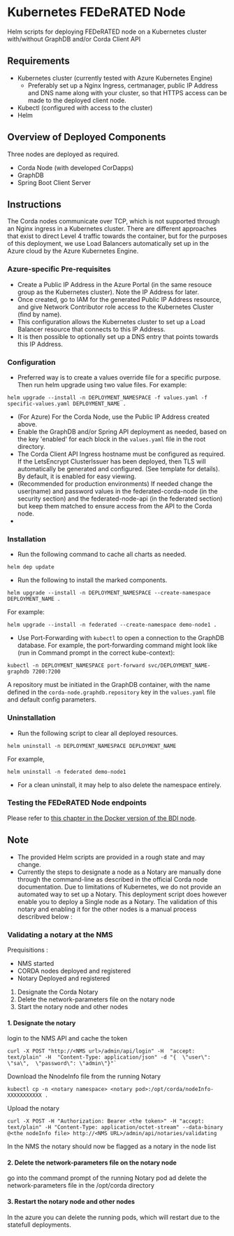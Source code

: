 # Kubernetes FEDeRATED Node

Helm scripts for deploying FEDeRATED node on a Kubernetes cluster with/without GraphDB and/or Corda Client API

## Requirements

- Kubernetes cluster (currently tested with Azure Kubernetes Engine)
    - Preferably set up a Nginx Ingress, certmanager, public IP Address and DNS name along with your cluster, so that HTTPS access can be made to the deployed client node.
- Kubectl (configured with access to the cluster)
- Helm

## Overview of Deployed Components
Three nodes are deployed as required.

- Corda Node (with developed CorDapps)
- GraphDB
- Spring Boot Client Server

## Instructions

The Corda nodes communicate over TCP, which is not supported through an Nginx ingress in a Kubernetes cluster. 
There are different approaches that exist to direct Level 4 traffic towards the container, but for the purposes of this deployment, we use Load Balancers automatically set up in the Azure cloud by the Azure Kubernetes Engine.

### Azure-specific Pre-requisites
- Create a Public IP Address in the Azure Portal (in the same resouce group as the Kubernetes cluster). Note the IP Address for later.
- Once created, go to IAM for the generated Public IP Address resource, and give Network Contributor role access to the Kubernetes Cluster (find by name).
- This configuration allows the Kubernetes cluster to set up a Load Balancer resource that connects to this IP Address.
- It is then possible to optionally set up a DNS entry that points towards this IP Address.

### Configuration

- Preferred way is to create a values override file for a specific purpose. Then run helm upgrade using two value files. For example: 
```
helm upgrade --install -n DEPLOYMENT_NAMESPACE -f values.yaml -f specific-values.yaml DEPLOYMENT_NAME .
```
- (For Azure) For the Corda Node, use the Public IP Address created above.
- Enable the GraphDB and/or Spring API deployment as needed, based on the key 'enabled' for each block in the `values.yaml` file in the root directory.
- The Corda Client API Ingress hostname must be configured as required. If the LetsEncrypt ClusterIssuer has been deployed, then TLS will automatically be generated and configured. (See template for details). By default, it is enabled for easy viewing.
- (Recommended for production environments) If needed change the user(name) and password values in the 
  federated-corda-node (in the security section) and the federated-node-api (in the federated section) but keep them 
  matched to ensure access from the API to the Corda node.
- 
### Installation

- Run the following command to cache all charts as needed.
```
helm dep update
```
 
- Run the following to install the marked components.

```
helm upgrade --install -n DEPLOYMENT_NAMESPACE --create-namespace DEPLOYMENT_NAME .
```
For example: 

```
helm upgrade --install -n federated --create-namespace demo-node1 .
```

- Use Port-Forwarding with `kubectl` to open a connection to the GraphDB database.
For example, the port-forwarding command might look like (run in Command prompt in the correct kube-context):

```
kubectl -n DEPLOYMENT_NAMESPACE port-forward svc/DEPLOYMENT_NAME-graphdb 7200:7200
```
A repository must be initiated in the GraphDB container, with the name defined in the `corda-node.graphdb.repository` key in the `values.yaml` file and default config parameters.

### Uninstallation 
- Run the following script to clear all deployed resources. 
```
helm uninstall -n DEPLOYMENT_NAMESPACE DEPLOYMENT_NAME
``` 
For example, 
```
helm uninstall -n federated demo-node1
```
- For a clean uninstall, it may help to also delete the namespace entirely.

### Testing the FEDeRATED Node endpoints
Please refer to [this chapter in the Docker version of the BDI node](https://github.com/Federated-BDI/Docker-BDI-Node#testing-the-bdi-api).




## Note
- The provided Helm scripts are provided in a rough state and may change.
- Currently the steps to designate a node as a Notary are manually done through the command-line as described in the official Corda node documentation. Due to limitations of Kubernetes, we do not provide an automated way to set up a Notary.
  This deployment script does however enable you to deploy a Single node as a Notary. The validation of this notary 
  and enabling it for the other nodes is a manual process describved below : 

### Validating a notary at the NMS 

Prequisitions :

- NMS started 
- CORDA nodes deployed and registered 
- Notary Deployed and registered

1. Designate the Corda Notary
2. Delete the network-parameters file on the notary node 
3. Start the notary node and other nodes

#### 1. Designate the notary

login to the NMS API and cache the token
````
curl -X POST "http://<NMS url>/admin/api/login" -H  "accept: text/plain" -H  "Content-Type: application/json" -d "{  \"user\": \"sa\",  \"password\": \"admin\"}"`
````
Download the NnodeInfo file from the running Notary

```` 
kubectl cp -n <notary namespace> <notary pod>:/opt/corda/nodeInfo-XXXXXXXXXXX .
````

Upload the notary
````
curl -X POST -H "Authorization: Bearer <the token>" -H "accept: text/plain" -H "Content-Type: application/octet-stream" --data-binary @<the nodeInfo file> http://<NMS URL>/admin/api/notaries/validating
````

In the NMS the notary should now be flagged as a notary in the node list 


#### 2. Delete the network-parameters file on the notary node

go into the command prompt of the running Notary pod ad delete the network-parameters file in the /opt/corda directory 

#### 3. Restart the notary node and other nodes

In the azure you can delete the running pods, which will restart due to the statefull deployments. 
